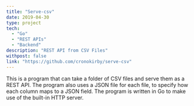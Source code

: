 ```yaml
---
title: "Serve-csv"
date: 2019-04-30
type: project
tech:
  - "Go"
  - "REST APIs"
  - "Backend"
description: "REST API from CSV Files"
withpost: false
link: "https://github.com/cronokirby/serve-csv"
---
```


This is a program that can take a folder of CSV files and serve them as a REST API.
The program also uses a JSON file for each file, to specify how each column maps to a JSON
field. The program is written in Go to make use of the built-in HTTP server.

<!--more-->
